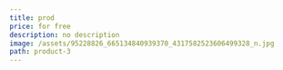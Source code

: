 ```yaml
---
title: prod
price: for free
description: no description
image: /assets/95228826_665134840939370_4317582523606499328_n.jpg
path: product-3
---
```

